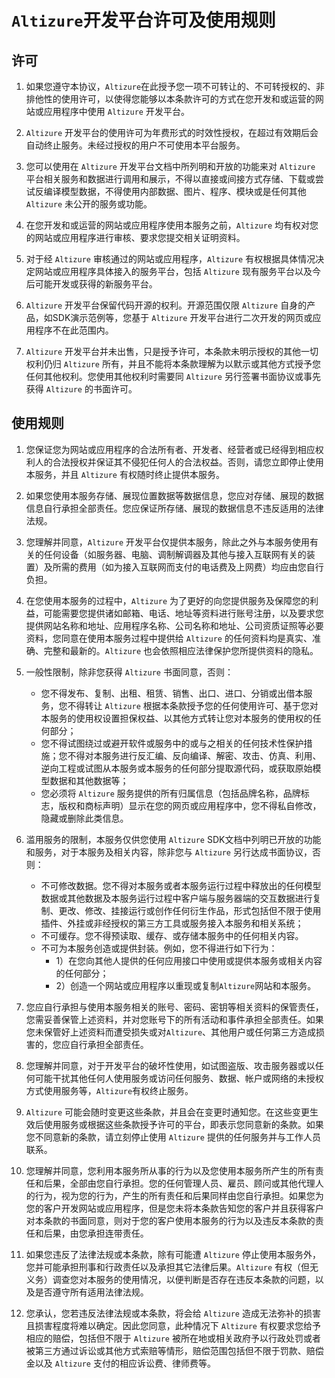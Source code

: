 # `Altizure`开发平台许可及使用规则

## 许可

1. 如果您遵守本协议，`Altizure`在此授予您一项不可转让的、不可转授权的、非排他性的使用许可，以使得您能够以本条款许可的方式在您开发和或运营的网站或应用程序中使用 `Altizure` 开发平台。

2. `Altizure` 开发平台的使用许可为年费形式的时效性授权，在超过有效期后会自动终止服务。未经过授权的用户不可使用本平台服务。

3. 您可以使用在 `Altizure` 开发平台文档中所列明和开放的功能来对 `Altizure` 平台相关服务和数据进行调用和展示，不得以直接或间接方式存储、下载或尝试反编译模型数据，不得使用内部数据、图片、程序、模块或是任何其他 `Altizure` 未公开的服务或功能。

4. 在您开发和或运营的网站或应用程序使用本服务之前，`Altizure` 均有权对您的网站或应用程序进行审核、要求您提交相关证明资料。

5. 对于经 `Altizure` 审核通过的网站或应用程序，`Altizure` 有权根据具体情况决定网站或应用程序具体接入的服务平台，包括 `Altizure` 现有服务平台以及今后可能开发或获得的新服务平台。

6. `Altizure` 开发平台保留代码开源的权利。开源范围仅限 `Altizure` 自身的产品，如SDK演示范例等，您基于 `Altizure` 开发平台进行二次开发的网页或应用程序不在此范围内。

7. `Altizure` 开发平台并未出售，只是授予许可，本条款未明示授权的其他一切权利仍归 `Altizure` 所有，并且不能将本条款理解为以默示或其他方式授予您任何其他权利。您使用其他权利时需要同 `Altizure` 另行签署书面协议或事先获得 `Altizure` 的书面许可。

## 使用规则

1. 您保证您为网站或应用程序的合法所有者、开发者、经营者或已经得到相应权利人的合法授权并保证其不侵犯任何人的合法权益。否则，请您立即停止使用本服务，并且 `Altizure` 有权随时终止提供本服务。

2. 如果您使用本服务存储、展现位置数据等数据信息，您应对存储、展现的数据信息自行承担全部责任。您应保证所存储、展现的数据信息不违反适用的法律法规。

3. 您理解并同意，`Altizure` 开发平台仅提供本服务，除此之外与本服务使用有关的任何设备（如服务器、电脑、调制解调器及其他与接入互联网有关的装置）及所需的费用（如为接入互联网而支付的电话费及上网费）均应由您自行负担。

4. 在您使用本服务的过程中，`Altizure` 为了更好的向您提供服务及保障您的利益，可能需要您提供诸如邮箱、电话、地址等资料进行账号注册，以及要求您提供网站名称和地址、应用程序名称、公司名称和地址、公司资质证照等必要资料，您同意在使用本服务过程中提供给 `Altizure` 的任何资料均是真实、准确、完整和最新的。`Altizure` 也会依照相应法律保护您所提供资料的隐私。

5. 一般性限制，除非您获得 `Altizure` 书面同意，否则： 
    * 您不得发布、复制、出租、租赁、销售、出口、进口、分销或出借本服务，您不得转让 `Altizure` 根据本条款授予您的任何使用许可、基于您对本服务的使用权设置担保权益、以其他方式转让您对本服务的使用权的任何部分；
    * 您不得试图绕过或避开软件或服务中的或与之相关的任何技术性保护措施；您不得对本服务进行反汇编、反向编译、解密、攻击、仿真、利用、逆向工程或试图从本服务或本服务的任何部分提取源代码，或获取原始模型数据和其他数据等；
    * 您必须将 `Altizure` 服务提供的所有归属信息（包括品牌名称，品牌标志，版权和商标声明）显示在您的网页或应用程序中，您不得私自修改，隐藏或删除此类信息。

6. 滥用服务的限制，本服务仅供您使用 `Altizure` SDK文档中列明已开放的功能和服务，对于本服务及相关内容，除非您与 `Altizure` 另行达成书面协议，否则：
    * 不可修改数据。您不得对本服务或者本服务运行过程中释放出的任何模型数据或其他数据及本服务运行过程中客户端与服务器端的交互数据进行复制、更改、修改、挂接运行或创作任何衍生作品，形式包括但不限于使用插件、外挂或非经授权的第三方工具或服务接入本服务和相关系统；
    * 不可缓存。您不得预读取、缓存、或存储本服务中的任何相关内容。
    * 不可为本服务创造或提供封装。例如，您不得进行如下行为：
        * 1）在您向其他人提供的任何应用接口中使用或提供本服务或相关内容的任何部分；
        * 2）创造一个网站或应用程序以重现或复制`Altizure`网站和本服务。

7. 您应自行承担与使用本服务相关的账号、密码、密钥等相关资料的保管责任，您需妥善保管上述资料，并对您账号下的所有活动和事件承担全部责任。如果您未保管好上述资料而遭受损失或对`Altizure`、其他用户或任何第三方造成损害的，您应自行承担全部责任。

8. 您理解并同意，对于开发平台的破坏性使用，如试图盗版、攻击服务器或以任何可能干扰其他任何人使用服务或访问任何服务、数据、帐户或网络的未授权方式使用服务等，`Altizure`有权终止服务。

9. `Altizure` 可能会随时变更这些条款，并且会在变更时通知您。在这些变更生效后使用服务或根据这些条款授予许可的平台，即表示您同意新的条款。如果您不同意新的条款，请立刻停止使用 `Altizure` 提供的任何服务并与工作人员联系。

10. 您理解并同意，您利用本服务所从事的行为以及您使用本服务所产生的所有责任和后果，全部由您自行承担。您的任何管理人员、雇员、顾问或其他代理人的行为，视为您的行为，产生的所有责任和后果同样由您自行承担。如果您为您的客户开发网站或应用程序，但是您未将本条款告知您的客户并且获得客户对本条款的书面同意，则对于您的客户使用本服务的行为以及违反本条款的责任和后果，由您承担连带责任。

11. 如果您违反了法律法规或本条款，除有可能遭 `Altizure` 停止使用本服务外，您并可能承担刑事和行政责任以及承担其它法律后果。`Altizure` 有权（但无义务）调查您对本服务的使用情况，以便判断是否存在违反本条款的问题，以及是否遵守所有适用法律法规。

12. 您承认，您若违反法律法规或本条款，将会给 `Altizure` 造成无法弥补的损害且损害程度将难以确定。因此您同意，此种情况下 `Altizure` 有权要求您给予相应的赔偿，包括但不限于 `Altizure` 被所在地或相关政府予以行政处罚或者被第三方通过诉讼或其他方式索赔等情形，赔偿范围包括但不限于罚款、赔偿金以及 `Altizure` 支付的相应诉讼费、律师费等。